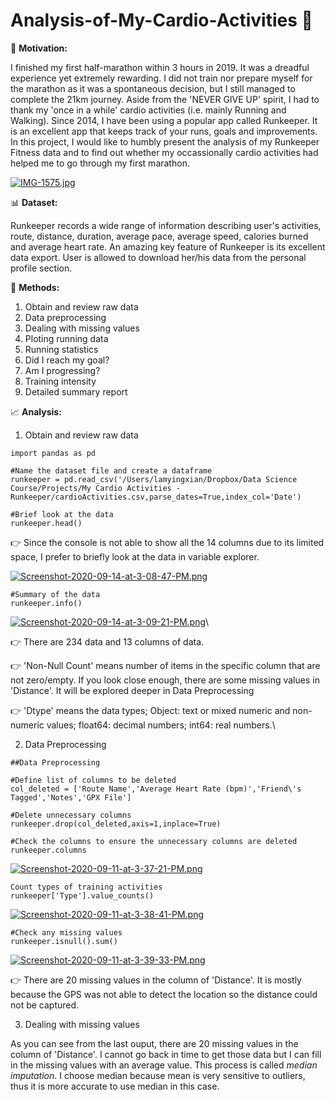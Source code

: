 # Analysis-of-My-Cardio-Activities :runner:


:muscle: **Motivation:** 

I finished my first half-marathon within 3 hours in 2019. It was a dreadful experience yet extremely rewarding. I did not train nor prepare myself for the marathon as it was a spontaneous decision, but I still managed to complete the 21km journey. Aside from the 'NEVER GIVE UP' spirit, I had to thank my 'once in a while' cardio activities (i.e. mainly Running and Walking). Since 2014, I have been using a popular app called Runkeeper. It is an excellent app that keeps track of your runs, goals and improvements. In this project, I would like to humbly present the analysis of my Runkeeper Fitness data and to find out whether my occassionally cardio activities had helped me to go through my first marathon.

[![IMG-1575.jpg](https://i.postimg.cc/Njfym45D/IMG-1575.jpg)](https://postimg.cc/ZC2Kh6Pv)




:bar_chart: **Dataset:**  

Runkeeper records a wide range of information describing user's activities, route, distance, duration, average pace, average speed, calories burned and average heart rate. An amazing key feature of Runkeeper is its excellent data export. User is allowed to download her/his data from the personal profile section.




:page_facing_up: **Methods:**
1. Obtain and review raw data
2. Data preprocessing
3. Dealing with missing values
4. Ploting running data
5. Running statistics
7. Did I reach my goal?
8. Am I progressing?
9. Training intensity
10. Detailed summary report




:chart_with_upwards_trend: **Analysis:**


1. Obtain and review raw data

```
import pandas as pd

#Name the dataset file and create a dataframe
runkeeper = pd.read_csv('/Users/lamyingxian/Dropbox/Data Science Course/Projects/My Cardio Activities - Runkeeper/cardioActivities.csv,parse_dates=True,index_col='Date')

#Brief look at the data
runkeeper.head()
```


:point_right: Since the console is not able to show all the 14 columns due to its limited space, I prefer to briefly look at the data in variable explorer.

[![Screenshot-2020-09-14-at-3-08-47-PM.png](https://i.postimg.cc/WzPhc4cZ/Screenshot-2020-09-14-at-3-08-47-PM.png)](https://postimg.cc/2b2z4r6j)


```
#Summary of the data
runkeeper.info()
```
[![Screenshot-2020-09-14-at-3-09-21-PM.png](https://i.postimg.cc/0jf2gdfg/Screenshot-2020-09-14-at-3-09-21-PM.png)](https://postimg.cc/QKFr17wS)\

:point_right: There are 234 data and 13 columns of data.

:point_right: 'Non-Null Count' means number of items in the specific column that are not zero/empty. If you look close enough, there are some missing values in 'Distance'. It will be explored deeper in Data Preprocessing

:point_right: 'Dtype' means the data types; 
              Object: text or mixed numeric and non-numeric values; 
              float64: decimal numbers; 
              int64: real numbers.\
              



2. Data Preprocessing


```
##Data Preprocessing

#Define list of columns to be deleted
col_deleted = ['Route Name','Average Heart Rate (bpm)','Friend\'s Tagged','Notes','GPX File'] 

#Delete unnecessary columns
runkeeper.drop(col_deleted,axis=1,inplace=True)

#Check the columns to ensure the unnecessary columns are deleted
runkeeper.columns
```
[![Screenshot-2020-09-11-at-3-37-21-PM.png](https://i.postimg.cc/3RQMs30w/Screenshot-2020-09-11-at-3-37-21-PM.png)](https://postimg.cc/Z9HD3tck)



```
Count types of training activities
runkeeper['Type'].value_counts()
```
[![Screenshot-2020-09-11-at-3-38-41-PM.png](https://i.postimg.cc/VLpKGDCf/Screenshot-2020-09-11-at-3-38-41-PM.png)](https://postimg.cc/RN11q1dy)



```
#Check any missing values 
runkeeper.isnull().sum()
```
[![Screenshot-2020-09-11-at-3-39-33-PM.png](https://i.postimg.cc/gJjRPbCf/Screenshot-2020-09-11-at-3-39-33-PM.png)](https://postimg.cc/7GvbgdYV)

:point_right: There are 20 missing values in the column of 'Distance'. It is mostly because the GPS was not able to detect the location so the distance could not be captured.




3. Dealing with missing values

As you can see from the last ouput, there are 20 missing values in the column of 'Distance'. 
I cannot go back in time to get those data but I can fill in the missing values with an average value. This process is called *median imputation*. I choose median because mean is very sensitive to outliers, thus it is more accurate to use median in this case. 

```




              


